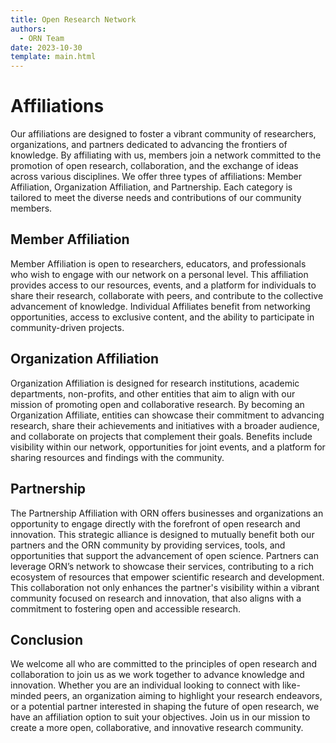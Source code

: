 ```yaml
---
title: Open Research Network
authors:
  - ORN Team
date: 2023-10-30
template: main.html
---
```


# Affiliations

Our affiliations are designed to foster a vibrant community of researchers,
organizations, and partners dedicated to advancing the frontiers of knowledge.
By affiliating with us, members join a network committed to the promotion of
open research, collaboration, and the exchange of ideas across various
disciplines. We offer three types of affiliations: Member Affiliation,
Organization Affiliation, and Partnership. Each category is tailored to meet the
diverse needs and contributions of our community members.

## Member Affiliation

Member Affiliation is open to researchers, educators, and professionals who wish
to engage with our network on a personal level. This affiliation provides access
to our resources, events, and a platform for individuals to share their
research, collaborate with peers, and contribute to the collective advancement
of knowledge. Individual Affiliates benefit from networking opportunities,
access to exclusive content, and the ability to participate in community-driven
projects.

## Organization Affiliation

Organization Affiliation is designed for research institutions, academic
departments, non-profits, and other entities that aim to align with our mission
of promoting open and collaborative research. By becoming an Organization
Affiliate, entities can showcase their commitment to advancing research, share
their achievements and initiatives with a broader audience, and collaborate on
projects that complement their goals. Benefits include visibility within our
network, opportunities for joint events, and a platform for sharing resources
and findings with the community.

## Partnership

The Partnership Affiliation with ORN offers businesses and organizations an
opportunity to engage directly with the forefront of open research and
innovation. This strategic alliance is designed to mutually benefit both our
partners and the ORN community by providing services, tools, and opportunities
that support the advancement of open science. Partners can leverage ORN’s
network to showcase their services, contributing to a rich ecosystem of
resources that empower scientific research and development. This collaboration
not only enhances the partner's visibility within a vibrant community focused on
research and innovation, that also aligns with a commitment to fostering open
and accessible research.

## Conclusion

We welcome all who are committed to the principles of open research and
collaboration to join us as we work together to advance knowledge and
innovation. Whether you are an individual looking to connect with like-minded
peers, an organization aiming to highlight your research endeavors, or a
potential partner interested in shaping the future of open research, we have an
affiliation option to suit your objectives. Join us in our mission to create a
more open, collaborative, and innovative research community.

